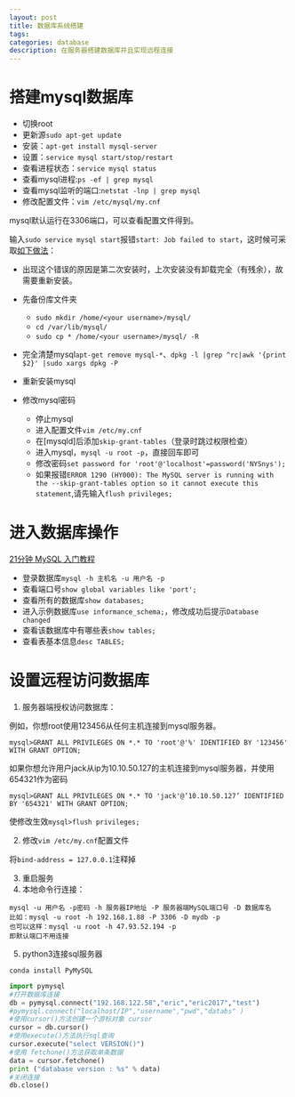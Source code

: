 ```yaml
---
layout: post
title: 数据库系统搭建
tags:
categories: database
description: 在服务器搭建数据库并且实现远程连接
---
```


# 搭建mysql数据库

* 切换root
* 更新源`sudo apt-get update`
* 安装：`apt-get install mysql-server`
* 设置：`service mysql start/stop/restart`
* 查看进程状态：`service mysql status`
* 查看mysql进程:`ps -ef | grep mysql`
* 查看mysql监听的端口:`netstat -lnp | grep mysql`
* 修改配置文件：`vim /etc/mysql/my.cnf`

mysql默认运行在3306端口，可以查看配置文件得到。

输入`sudo service mysql start`报错`start: Job failed to start`，这时候可采取[如下做法](https://stackoverflow.com/questions/22909060/mysql-job-failed-to-start)：
* 出现这个错误的原因是第二次安装时，上次安装没有卸载完全（有残余），故需要重新安装。
* 先备份库文件夹
  * `sudo mkdir /home/<your username>/mysql/`
  * `cd /var/lib/mysql/`
  * `sudo cp * /home/<your username>/mysql/ -R`
* 完全清楚mysql`apt-get remove mysql-*`、`dpkg -l |grep ^rc|awk '{print $2}' |sudo xargs dpkg -P`
* 重新安装mysql

* 修改mysql密码
  * 停止mysql
  * 进入配置文件`vim /etc/my.cnf`
  * 在[mysqld]后添加`skip-grant-tables`（登录时跳过权限检查）
  * 进入mysql，`mysql -u root -p`，直接回车即可
  * 修改密码`set password for 'root'@'localhost'=password('NYSnys');`
  * 如果报错`ERROR 1290 (HY000): The MySQL server is running with the --skip-grant-tables option so it cannot execute this statement`,请先输入`flush privileges;`

# 进入数据库操作

[21分钟 MySQL 入门教程](https://www.cnblogs.com/mr-wid/archive/2013/05/09/3068229.html#d2)

* 登录数据库`mysql -h 主机名 -u 用户名 -p`
* 查看端口号`show global variables like 'port';`
* 查看所有的数据库`show databases;`
* 进入示例数据库`use informance_schema;`，修改成功后提示`Database changed`
* 查看该数据库中有哪些表`show tables;`
* 查看表基本信息`desc TABLES;`

# 设置远程访问数据库

1. 服务器端授权访问数据库：

例如，你想root使用123456从任何主机连接到mysql服务器。

`mysql>GRANT ALL PRIVILEGES ON *.* TO 'root'@'%' IDENTIFIED BY '123456' WITH GRANT OPTION;`

如果你想允许用户jack从ip为10.10.50.127的主机连接到mysql服务器，并使用654321作为密码

`mysql>GRANT ALL PRIVILEGES ON *.* TO 'jack'@’10.10.50.127’ IDENTIFIED BY '654321' WITH GRANT OPTION;`

使修改生效`mysql>flush privileges;`

2. 修改`vim /etc/my.cnf`配置文件

将`bind-address = 127.0.0.1`注释掉

3. 重启服务
4. 本地命令行连接：

```
mysql -u 用户名 -p密码 -h 服务器IP地址 -P 服务器端MySQL端口号 -D 数据库名
比如：mysql -u root -h 192.168.1.88 -P 3306 -D mydb -p
也可以这样：mysql -u root -h 47.93.52.194 -p
即默认端口不用连接
```

5. python3连接sql服务器

`conda install PyMySQL`

```python
import pymysql
#打开数据库连接
db = pymysql.connect("192.168.122.58","eric","eric2017","test")
#pymysql.connect("localhost/IP","username","pwd","databs" )
#使用cursor()方法创建一个游标对象 cursor
cursor = db.cursor()
#使用execute()方法执行sql查询
cursor.execute("select VERSION()")
#使用 fetchone()方法获取单条数据
data = cursor.fetchone()
print ("database version : %s" % data)
#关闭连接
db.close()
```


